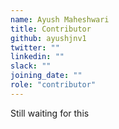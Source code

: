 ```yaml
---
name: Ayush Maheshwari
title: Contributor
github: ayushjnv1
twitter: ""
linkedin: ""
slack: ""
joining_date: ""
role: "contributor"
---
```


Still waiting for this
